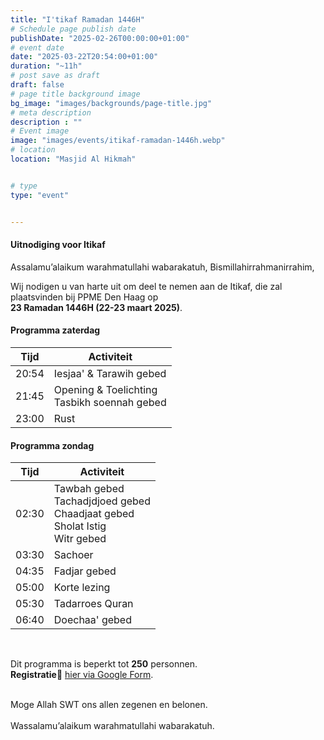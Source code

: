 ```yaml
---
title: "I'tikaf Ramadan 1446H"
# Schedule page publish date
publishDate: "2025-02-26T00:00:00+01:00"
# event date
date: "2025-03-22T20:54:00+01:00"
duration: "~11h"
# post save as draft
draft: false
# page title background image
bg_image: "images/backgrounds/page-title.jpg"
# meta description
description : ""
# Event image
image: "images/events/itikaf-ramadan-1446h.webp"
# location
location: "Masjid Al Hikmah"


# type
type: "event"


---
```

#### Uitnodiging voor Itikaf

Assalamu’alaikum warahmatullahi wabarakatuh,
Bismillahirrahmanirrahim,

Wij nodigen u van harte uit om deel te nemen aan de Itikaf, die zal plaatsvinden bij PPME Den Haag op <br/>**23 Ramadan 1446H (22-23 maart 2025)**.

#### Programma zaterdag

| Tijd | Activiteit |
|----|----|
| 20:54 | Iesjaa' & Tarawih gebed |
| 21:45 | Opening & Toelichting<br/> Tasbikh soennah gebed |
| 23:00 | Rust |

#### Programma zondag

| Tijd | Activiteit |
|----|----|
| 02:30 | Tawbah gebed<br/>Tachadjdjoed gebed<br/>Chaadjaat gebed<br/>Sholat Istig<br/>Witr gebed |
| 03:30 | Sachoer |
| 04:35 |  Fadjar gebed |
| 05:00 | Korte lezing |
| 05:30 | Tadarroes Quran |
| 06:40 | Doechaa' gebed |

<br/>

Dit programma is beperkt tot **250** personnen.<br/>
**Registratie**📝 [hier via Google Form](https://forms.gle/AVRzw3FopKHt9wmm9).


<br/>
Moge Allah SWT ons allen zegenen en belonen.

<br/>
<br/>
Wassalamu’alaikum warahmatullahi wabarakatuh.


